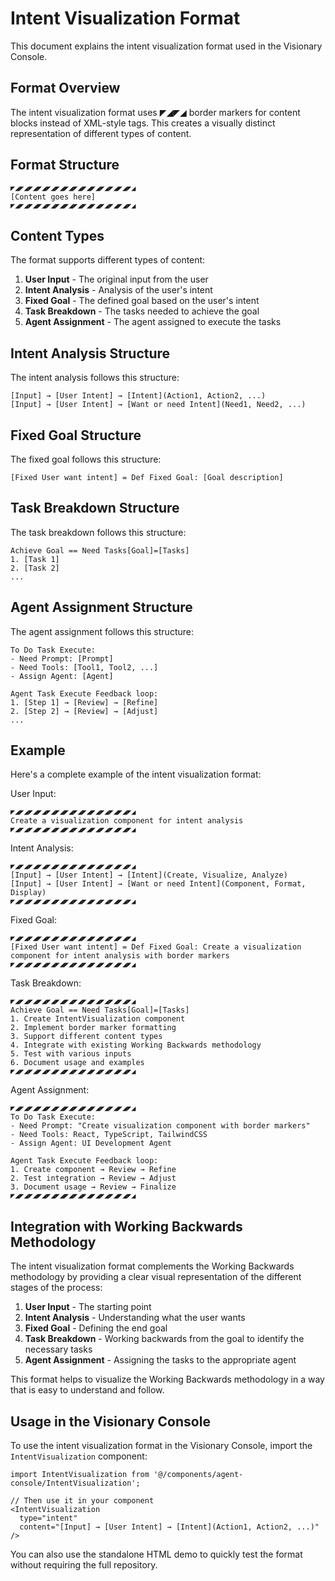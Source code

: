 # Intent Visualization Format

This document explains the intent visualization format used in the Visionary Console.

## Format Overview

The intent visualization format uses ◤◢◤◢ border markers for content blocks instead of XML-style tags. This creates a visually distinct representation of different types of content.

## Format Structure

```
◤◢◤◢◤◢◤◢◤◢◤◢◤◢◤◢◤◢◤◢◤◢◤◢◤◢◤◢
[Content goes here]
◤◢◤◢◤◢◤◢◤◢◤◢◤◢◤◢◤◢◤◢◤◢◤◢◤◢◤◢
```

## Content Types

The format supports different types of content:

1. **User Input** - The original input from the user
2. **Intent Analysis** - Analysis of the user's intent
3. **Fixed Goal** - The defined goal based on the user's intent
4. **Task Breakdown** - The tasks needed to achieve the goal
5. **Agent Assignment** - The agent assigned to execute the tasks

## Intent Analysis Structure

The intent analysis follows this structure:

```
[Input] → [User Intent] → [Intent](Action1, Action2, ...)
[Input] → [User Intent] → [Want or need Intent](Need1, Need2, ...)
```

## Fixed Goal Structure

The fixed goal follows this structure:

```
[Fixed User want intent] = Def Fixed Goal: [Goal description]
```

## Task Breakdown Structure

The task breakdown follows this structure:

```
Achieve Goal == Need Tasks[Goal]=[Tasks]
1. [Task 1]
2. [Task 2]
...
```

## Agent Assignment Structure

The agent assignment follows this structure:

```
To Do Task Execute:
- Need Prompt: [Prompt]
- Need Tools: [Tool1, Tool2, ...]
- Assign Agent: [Agent]

Agent Task Execute Feedback loop:
1. [Step 1] → [Review] → [Refine]
2. [Step 2] → [Review] → [Adjust]
...
```

## Example

Here's a complete example of the intent visualization format:

User Input:
```
◤◢◤◢◤◢◤◢◤◢◤◢◤◢◤◢◤◢◤◢◤◢◤◢◤◢◤◢
Create a visualization component for intent analysis
◤◢◤◢◤◢◤◢◤◢◤◢◤◢◤◢◤◢◤◢◤◢◤◢◤◢◤◢
```

Intent Analysis:
```
◤◢◤◢◤◢◤◢◤◢◤◢◤◢◤◢◤◢◤◢◤◢◤◢◤◢◤◢
[Input] → [User Intent] → [Intent](Create, Visualize, Analyze)
[Input] → [User Intent] → [Want or need Intent](Component, Format, Display)
◤◢◤◢◤◢◤◢◤◢◤◢◤◢◤◢◤◢◤◢◤◢◤◢◤◢◤◢
```

Fixed Goal:
```
◤◢◤◢◤◢◤◢◤◢◤◢◤◢◤◢◤◢◤◢◤◢◤◢◤◢◤◢
[Fixed User want intent] = Def Fixed Goal: Create a visualization component for intent analysis with border markers
◤◢◤◢◤◢◤◢◤◢◤◢◤◢◤◢◤◢◤◢◤◢◤◢◤◢◤◢
```

Task Breakdown:
```
◤◢◤◢◤◢◤◢◤◢◤◢◤◢◤◢◤◢◤◢◤◢◤◢◤◢◤◢
Achieve Goal == Need Tasks[Goal]=[Tasks]
1. Create IntentVisualization component
2. Implement border marker formatting
3. Support different content types
4. Integrate with existing Working Backwards methodology
5. Test with various inputs
6. Document usage and examples
◤◢◤◢◤◢◤◢◤◢◤◢◤◢◤◢◤◢◤◢◤◢◤◢◤◢◤◢
```

Agent Assignment:
```
◤◢◤◢◤◢◤◢◤◢◤◢◤◢◤◢◤◢◤◢◤◢◤◢◤◢◤◢
To Do Task Execute:
- Need Prompt: "Create visualization component with border markers"
- Need Tools: React, TypeScript, TailwindCSS
- Assign Agent: UI Development Agent

Agent Task Execute Feedback loop:
1. Create component → Review → Refine
2. Test integration → Review → Adjust
3. Document usage → Review → Finalize
◤◢◤◢◤◢◤◢◤◢◤◢◤◢◤◢◤◢◤◢◤◢◤◢◤◢◤◢
```

## Integration with Working Backwards Methodology

The intent visualization format complements the Working Backwards methodology by providing a clear visual representation of the different stages of the process:

1. **User Input** - The starting point
2. **Intent Analysis** - Understanding what the user wants
3. **Fixed Goal** - Defining the end goal
4. **Task Breakdown** - Working backwards from the goal to identify the necessary tasks
5. **Agent Assignment** - Assigning the tasks to the appropriate agent

This format helps to visualize the Working Backwards methodology in a way that is easy to understand and follow.

## Usage in the Visionary Console

To use the intent visualization format in the Visionary Console, import the `IntentVisualization` component:

```tsx
import IntentVisualization from '@/components/agent-console/IntentVisualization';

// Then use it in your component
<IntentVisualization
  type="intent"
  content="[Input] → [User Intent] → [Intent](Action1, Action2, ...)"
/>
```

You can also use the standalone HTML demo to quickly test the format without requiring the full repository.

